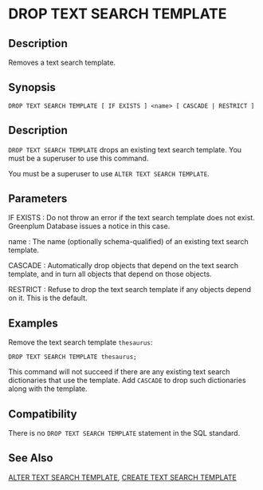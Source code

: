 # DROP TEXT SEARCH TEMPLATE

## Description

Removes a text search template.

## Synopsis

``` {#sql_command_synopsis}
DROP TEXT SEARCH TEMPLATE [ IF EXISTS ] <name> [ CASCADE | RESTRICT ]
```

## Description

`DROP TEXT SEARCH TEMPLATE` drops an existing text search template. You must be a superuser to use this command.

You must be a superuser to use `ALTER TEXT SEARCH TEMPLATE`.

## Parameters

IF EXISTS
:   Do not throw an error if the text search template does not exist. Greenplum Database issues a notice in this case.

name
:   The name (optionally schema-qualified) of an existing text search template.

CASCADE
:   Automatically drop objects that depend on the text search template, and in turn all objects that depend on those objects.

RESTRICT
:   Refuse to drop the text search template if any objects depend on it. This is the default.

## Examples

Remove the text search template `thesaurus`:

```
DROP TEXT SEARCH TEMPLATE thesaurus;
```

This command will not succeed if there are any existing text search dictionaries that use the template. Add `CASCADE` to drop such dictionaries along with the template. 

## Compatibility

There is no `DROP TEXT SEARCH TEMPLATE` statement in the SQL standard.

## See Also

[ALTER TEXT SEARCH TEMPLATE](/docs/sql-statements/sql-statement-alter-text-search-template.md), [CREATE TEXT SEARCH TEMPLATE](/docs/sql-statements/sql-statement-create-text-search-template.md)



